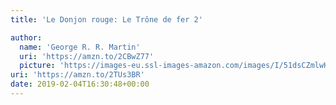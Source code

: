 ```yaml
---
title: 'Le Donjon rouge: Le Trône de fer 2'

author:
  name: 'George R. R. Martin'
  uri: 'https://amzn.to/2CBwZ77'
  picture: 'https://images-eu.ssl-images-amazon.com/images/I/51dsCZmlwHL._AA300_.jpg'
uri: 'https://amzn.to/2TUs3BR'
date: 2019-02-04T16:30:48+00:00
---
```

